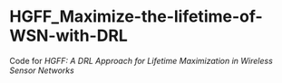 # HGFF_Maximize-the-lifetime-of-WSN-with-DRL
Code for *HGFF: A DRL Approach for Lifetime Maximization in Wireless Sensor Networks*